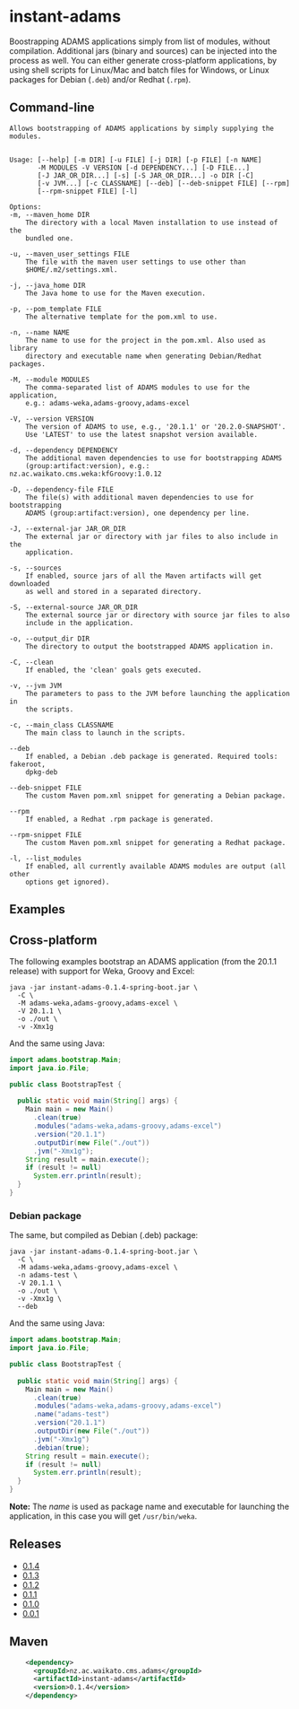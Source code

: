 # instant-adams
Boostrapping ADAMS applications simply from list of modules, without compilation.
Additional jars (binary and sources) can be injected into the process as well.
You can either generate cross-platform applications, by using shell scripts for 
Linux/Mac and batch files for Windows, or Linux packages for Debian (`.deb`) 
and/or Redhat (`.rpm`).

## Command-line

```commandline
Allows bootstrapping of ADAMS applications by simply supplying the modules.


Usage: [--help] [-m DIR] [-u FILE] [-j DIR] [-p FILE] [-n NAME]
       -M MODULES -V VERSION [-d DEPENDENCY...] [-D FILE...]
       [-J JAR_OR_DIR...] [-s] [-S JAR_OR_DIR...] -o DIR [-C]
       [-v JVM...] [-c CLASSNAME] [--deb] [--deb-snippet FILE] [--rpm]
       [--rpm-snippet FILE] [-l]

Options:
-m, --maven_home DIR
	The directory with a local Maven installation to use instead of the
	bundled one.

-u, --maven_user_settings FILE
	The file with the maven user settings to use other than
	$HOME/.m2/settings.xml.

-j, --java_home DIR
	The Java home to use for the Maven execution.

-p, --pom_template FILE
	The alternative template for the pom.xml to use.

-n, --name NAME
	The name to use for the project in the pom.xml. Also used as library
	directory and executable name when generating Debian/Redhat packages.

-M, --module MODULES
	The comma-separated list of ADAMS modules to use for the application,
	e.g.: adams-weka,adams-groovy,adams-excel

-V, --version VERSION
	The version of ADAMS to use, e.g., '20.1.1' or '20.2.0-SNAPSHOT'.
	Use 'LATEST' to use the latest snapshot version available.

-d, --dependency DEPENDENCY
	The additional maven dependencies to use for bootstrapping ADAMS
	(group:artifact:version), e.g.: nz.ac.waikato.cms.weka:kfGroovy:1.0.12

-D, --dependency-file FILE
	The file(s) with additional maven dependencies to use for bootstrapping
	ADAMS (group:artifact:version), one dependency per line.

-J, --external-jar JAR_OR_DIR
	The external jar or directory with jar files to also include in the
	application.

-s, --sources
	If enabled, source jars of all the Maven artifacts will get downloaded
	as well and stored in a separated directory.

-S, --external-source JAR_OR_DIR
	The external source jar or directory with source jar files to also
	include in the application.

-o, --output_dir DIR
	The directory to output the bootstrapped ADAMS application in.

-C, --clean
	If enabled, the 'clean' goals gets executed.

-v, --jvm JVM
	The parameters to pass to the JVM before launching the application in
	the scripts.

-c, --main_class CLASSNAME
	The main class to launch in the scripts.

--deb
	If enabled, a Debian .deb package is generated. Required tools: fakeroot,
	dpkg-deb

--deb-snippet FILE
	The custom Maven pom.xml snippet for generating a Debian package.

--rpm
	If enabled, a Redhat .rpm package is generated.

--rpm-snippet FILE
	The custom Maven pom.xml snippet for generating a Redhat package.

-l, --list_modules
	If enabled, all currently available ADAMS modules are output (all other
	options get ignored).
```


## Examples

## Cross-platform

The following examples bootstrap an ADAMS application (from the 20.1.1 release) 
with support for Weka, Groovy and Excel:
 
```
java -jar instant-adams-0.1.4-spring-boot.jar \
  -C \
  -M adams-weka,adams-groovy,adams-excel \
  -V 20.1.1 \
  -o ./out \
  -v -Xmx1g
```

And the same using Java:

```java
import adams.bootstrap.Main;
import java.io.File;

public class BootstrapTest {
  
  public static void main(String[] args) {
    Main main = new Main()
      .clean(true)
      .modules("adams-weka,adams-groovy,adams-excel")
      .version("20.1.1")
      .outputDir(new File("./out"))
      .jvm("-Xmx1g");
    String result = main.execute();
    if (result != null)
      System.err.println(result);
  }
} 
```

### Debian package

The same, but compiled as Debian (.deb) package:
 
```
java -jar instant-adams-0.1.4-spring-boot.jar \
  -C \
  -M adams-weka,adams-groovy,adams-excel \
  -n adams-test \
  -V 20.1.1 \
  -o ./out \
  -v -Xmx1g \
  --deb
```

And the same using Java:

```java
import adams.bootstrap.Main;
import java.io.File;

public class BootstrapTest {
  
  public static void main(String[] args) {
    Main main = new Main()
      .clean(true)
      .modules("adams-weka,adams-groovy,adams-excel")
      .name("adams-test")
      .version("20.1.1")
      .outputDir(new File("./out"))
      .jvm("-Xmx1g")
      .debian(true);
    String result = main.execute();
    if (result != null)
      System.err.println(result);
  }
} 
```

**Note:** The *name* is used as package name and executable for launching the
application, in this case you will get `/usr/bin/weka`.


## Releases

* [0.1.4](https://github.com/waikato-datamining/instant-adams/releases/download/instant-adams-0.1.4/instant-adams-0.1.4-spring-boot.jar)
* [0.1.3](https://github.com/waikato-datamining/instant-adams/releases/download/instant-adams-0.1.3/instant-adams-0.1.3-spring-boot.jar)
* [0.1.2](https://github.com/waikato-datamining/instant-adams/releases/download/instant-adams-0.1.2/instant-adams-0.1.2-spring-boot.jar)
* [0.1.1](https://github.com/waikato-datamining/instant-adams/releases/download/instant-adams-0.1.1/instant-adams-0.1.1-spring-boot.jar)
* [0.1.0](https://github.com/waikato-datamining/instant-adams/releases/download/instant-adams-0.1.0/instant-adams-0.1.0-spring-boot.jar)
* [0.0.1](https://github.com/waikato-datamining/instant-adams/releases/download/instant-adams-0.0.1/instant-adams-0.0.1-spring-boot.jar)


## Maven

```xml
    <dependency>
      <groupId>nz.ac.waikato.cms.adams</groupId>
      <artifactId>instant-adams</artifactId>
      <version>0.1.4</version>
    </dependency>
```
